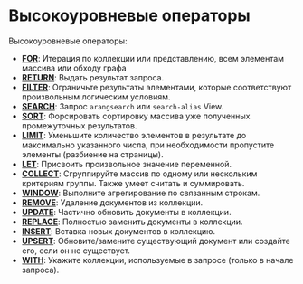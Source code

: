 # Высокоуровневые операторы

Высокоуровневые операторы:

- [**FOR**](for.md): Итерация по коллекции или представлению, всем элементам массива или обходу графа
- [**RETURN**](return.md): Выдать результат запроса.
- [**FILTER**](filter.md): Ограничьте результаты элементами, которые соответствуют произвольным логическим условиям.
- [**SEARCH**](search.md): Запрос `arangsearch` или `search-alias` View.
- [**SORT**](sort.md): Форсировать сортировку массива уже полученных промежуточных результатов.
- [**LIMIT**](limit.md): Уменьшите количество элементов в результате до максимально указанного числа, при необходимости пропустите элементы (разбиение на страницы).
- [**LET**](let.md): Присвоить произвольное значение переменной.
- [**COLLECT**](collect.md): Сгруппируйте массив по одному или нескольким критериям группы. Также умеет считать и суммировать.
- [**WINDOW**](window.md): Выполните агрегирование по связанным строкам.
- [**REMOVE**](remove.md): Удаление документов из коллекции.
- [**UPDATE**](update.md): Частично обновить документы в коллекции.
- [**REPLACE**](replace.md): Полностью заменить документы в коллекции.
- [**INSERT**](insert.md): Вставка новых документов в коллекцию.
- [**UPSERT**](upsert.md): Обновите/замените существующий документ или создайте его, если он не существует.
- [**WITH**](with.md): Укажите коллекции, используемые в запросе (только в начале запроса).
